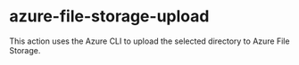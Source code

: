 # azure-file-storage-upload
This action uses the Azure CLI to upload the selected directory to Azure File Storage.
